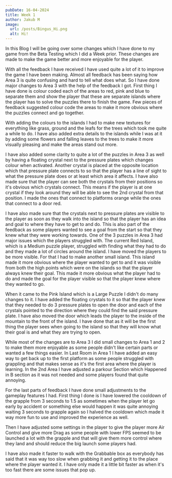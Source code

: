 ```yaml
---
pubDate: 16-04-2024
title: Week 1
author: Jakub M
image:
  url: /posts/Bingus_Hi.png
  alt: Hi!
---
```

In this Blog I will be going over some changes which I have done to my game from the Beta Testing which I did a Week prior. These changes are made to make the game better and more enjoyable for the player.

With all the feedback I have received I have used quite a lot of it to improve the game I have been making. Almost all feedback has been saying how Area 3 is quite confusing and hard to tell what does what. So I have done major changes to Area 3 with the help of the feedback I got. First thing I have done is colour coded each of the areas to red, pink and blue to separate them and show the player that these are separate islands where the player has to solve the puzzles there to finish the game. Few pieces of feedback suggested colour code the areas to make it more obvious where the puzzles connect and go together.

With adding the colours to the islands I had to make new textures for everything like grass, ground and the leafs for the trees which took me quite a while to do. I have also added extra details to the islands while I was at it by adding some flowers and falling leaves to the trees to make it more visually pleasing and make the areas stand out more.















































I have also added some clarity to quite a lot of the puzzles in Area 3 as well by having a floating crystal next to the pressure plates which changes colour when activated. Another crystal is placed at the opposite location which that pressure plate connects to so that the player has a line of sight to what the pressure plate does or at least which area it affects. I have also made sure that the player can see both the crystals from their positions so it's obvious which crystals connect. This means if the player is at one crystal if they look around they will be able to see the 2nd crystal from that position. I made the ones that connect to platforms orange while the ones that connect to a door red.

I have also made sure that the crystals next to pressure plates are visible to the player as soon as they walk into the island so that the player has an idea and goal to where they have to get to and do. This is also part of the feedback as some players wanted to see a goal from the start so that they knew what they were working towards.
One of the 3 puzzles in Area 3 had major issues which the players struggled with. The current Red Island, which is a Medium puzzle player, struggled with finding what they had to do and they made a lot of circles around the island. I have moved the players to be more visible. For that I had to make another small island. This island made it more obvious where the player wanted to get to and it was visible from both the high points which were on the islands so that the player always knew their goal. This made it more obvious what the player had to do and made the goal for the player visible so that the player knew where they wanted to go.





























When it came to the Pink Island which is a Large Puzzle I didn't do many changes to it. I have added the floating crystals to it so that the player knew that they needed to do 3 pressure plates to open the door and each of the crystals pointed to the direction where they could find the said pressure plate. I have also moved the door which leads the player to the inside of the mountain to the front of the island. I have done that as it will be the first thing the player sees when going to the island so that they will know what their goal is and what they are trying to open.






















While most of the changes are to Area 3 I did small changes to Area 1 and 2 to make them more enjoyable as some people didn't like certain parts or wanted a few things easier. In Last Room in Area 1 I have added an easy way to get back up to the first platform as some people struggled with grappling and that makes sense as it's the first area where the player is learning. In the 2nd Area I have adjusted a parkour Section which Happened in B section as it was not needed and some players found that quite annoying.










































For the last parts of feedback I have done small adjustments to the gameplay features I had. First thing I done is I have lowered the cooldown of the grapple from 3 seconds to 1.5 as sometimes when the player let go early by accident or something else would happen it was quite annoying waiting 3 seconds to grapple again so I halved the cooldown which made it way more fun to use and improved the experience as well.

Then I have adjusted some settings in the player to give the player more Air Control and give more Drag as some people with lower FPS seemed to be launched a lot with the grapple and that will give them more control where they land and should reduce the big launch some players had.

I have also made it faster to walk with the Grabbable box as everybody has said that it was way too slow when grabbing it and getting it to the place where the player wanted it. I have only made it a little bit faster as when it's too fast there are some issues that pop up.
